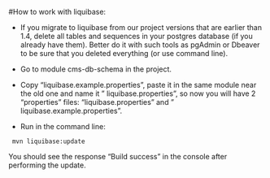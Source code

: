 #How to work with liquibase:

* If you migrate to liquibase from our project versions that are earlier than 1.4, delete all tables and sequences in your postgres database (if you already have them). Better do it with such tools as pgAdmin or Dbeaver to be sure that you deleted everything (or use command line).

* Go to module cms-db-schema in the project.

* Copy “liquibase.example.properties”, paste it in the same module near the old one and name it ” liquibase.properties”, so now you will have 2 “properties” files: “liquibase.properties” and ” liquibase.example.properties”.

* Run in the command line: 
```
 mvn liquibase:update
```

 You should see the response “Build success” in the console after performing the update.


